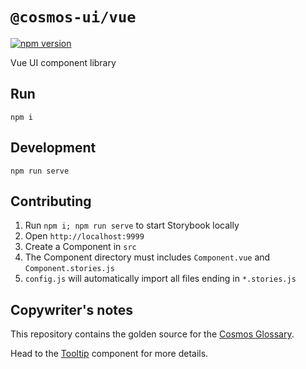 # `@cosmos-ui/vue`

[![npm version](https://img.shields.io/npm/v/@cosmos-ui/vue)](https://www.npmjs.com/package/@cosmos-ui/vue)

Vue UI component library

## Run

```
npm i
```

## Development

```
npm run serve
```

## Contributing

1. Run `npm i; npm run serve` to start Storybook locally
2. Open `http://localhost:9999`
3. Create a Component in `src`
4. The Component directory must includes `Component.vue` and `Component.stories.js`
5. `config.js` will automatically import all files ending in `*.stories.js`

## Copywriter's notes

This repository contains the golden source for the [Cosmos Glossary](https://cosmos.network/glossary).

Head to the [Tooltip](./src/Tooltip) component for more details.